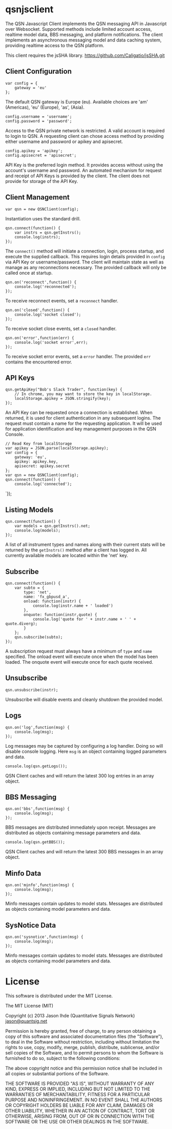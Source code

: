 qsnjsclient
===

The QSN Javascript Client implements the QSN messaging API in Javascript over Websocket. Supported methods include limited account access, realtime model data, BBS messaging, and platform notifications. The client implements an asynchronous messaging model and data caching system, providing realtime access to the QSN platform.

This client requires the jsSHA library. https://github.com/Caligatio/jsSHA.git

Client Configuration
---

	var config = {
		gateway = 'eu'
	};

The default QSN gateway is Europe (eu). Available choices are 'am' (Americas), 'eu' (Europe), 'as', (Asia).

	config.username = 'username';
	config.password = 'password';

Access to the QSN private network is restricted. A valid account is required to login to QSN. A requesting client can chose access method by providing either username and password or apikey and apisecret.

	config.apikey = 'apikey';
	config.apisecret = 'apisecret';

API Key is the preferred login method. It provides access without using the account's username and password. An automated mechanism for request and receipt of API Keys is provided by the client. The client does not provide for storage of the API Key.

Client Management
---

	var qsn = new QSNClient(config);

Instantiation uses the standard drill.

	qsn.connect(function() {
		var instrs = qsn.getInstrs();
		console.log(instrs);
	});

The `connect()` method will initiate a connection, login, process startup, and execute the supplied callback. This requires login details provided in `config` via API Key or username/password. The client will maintain state as well as manage as any reconnections necessary. The provided callback will only be called once at startup.

	qsn.on('reconnect',function() {
		console.log('reconnected');	
	});

To receive reconnect events, set a `reconnect` handler.

	qsn.on('closed',function() {
		console.log('socket closed');	
	});

To receive socket close events, set a `closed` handler.

	qsn.on('error',function(err) {
		console.log('socket error',err);	
	});

To receive socket error events, set a `error` handler. The provided `err` contains the encountered error.

API Keys
---

	qsn.getApiKey("Bob's Slack Trader", function(key) {
		// In chrome, you may want to store the key in localStorage.
		localStorage.apikey = JSON.stringify(key);
	});

An API Key can be requested once a connection is established. When returned, it is used for client authentication in any subsequent logins. The request must contain a name for the requesting application. It will be used for application identification and key management purposes in the QSN Console.

	// Read Key from localStorage
	var apikey = JSON.parse(localStorage.apikey);
	var config = {
		gateway: 'eu',
		apikey: apikey.key,
		apisecret: apikey.secret
	};
	var qsn = new QSNClient(config);
	qsn.connect(function() {
		console.log('connected');
`});

Listing Models
---

	qsn.connect(function() {
		var models = qsn.getInstrs().net;
		console.log(models);
	});

A list of all instrument types and names along with their current stats will be returned by the `getInstrs()` method after a client has logged in. All currently available models are located within the 'net' key.

Subscribe
---

	qsn.connect(function() {
		var subto = {
			type: 'net',
			name: 'fx_gbpusd_a',
			onload: function(instr) {
				console.log(instr.name + ' loaded')
			},
			onquote: function(instr,quote) {
				console.log('quote for ' + instr.name + ' ' + quote.diverg);
			}
		};
		qsn.subscribe(subto);
	});

A subscription request must always have a minimum of `type` and `name` specified. The onload event will execute once when the model has been loaded. The onquote event will execute once for each quote received.


Unsubscribe
---

	qsn.unsubscribe(instr);

Unsubscribe will disable events and cleanly shutdown the provided model.

Logs
---

	qsn.on('log',function(msg) {
		console.log(msg);
	});

Log messages may be captured by configuring a log handler. Doing so will disable console logging. Here `msg` is an object containing logged parameters and data.

	console.log(qsn.getLogs());

QSN Client caches and will return the latest 300 log entries in an array object.

BBS Messaging
---

	qsn.on('bbs',function(msg) {
		console.log(msg);
	});

BBS messages are distributed immediately upon receipt. Messages are distributed as objects containing message parameters and data.

	console.log(qsn.getBBS());

QSN Client caches and will return the latest 300 BBS messages in an array object.

Minfo Data
---

	qsn.on('minfo',function(msg) {
		console.log(msg);
	});

Minfo messages contain updates to model stats. Messages are distributed as objects containing model parameters and data.

SysNotice Data
---

	qsn.on('sysnotice',function(msg) {
		console.log(msg);
	});

Minfo messages contain updates to model stats. Messages are distributed as objects containing model parameters and data.

License
===

This software is distributed under the MIT License.

The MIT License (MIT)

Copyright (c) 2013 Jason Ihde (Quantitative Signals Network) <jason@quantsig.net>

Permission is hereby granted, free of charge, to any person obtaining a copy
of this software and associated documentation files (the "Software"), to deal
in the Software without restriction, including without limitation the rights
to use, copy, modify, merge, publish, distribute, sublicense, and/or sell
copies of the Software, and to permit persons to whom the Software is
furnished to do so, subject to the following conditions:

The above copyright notice and this permission notice shall be included in
all copies or substantial portions of the Software.

THE SOFTWARE IS PROVIDED "AS IS", WITHOUT WARRANTY OF ANY KIND, EXPRESS OR
IMPLIED, INCLUDING BUT NOT LIMITED TO THE WARRANTIES OF MERCHANTABILITY,
FITNESS FOR A PARTICULAR PURPOSE AND NONINFRINGEMENT. IN NO EVENT SHALL THE
AUTHORS OR COPYRIGHT HOLDERS BE LIABLE FOR ANY CLAIM, DAMAGES OR OTHER
LIABILITY, WHETHER IN AN ACTION OF CONTRACT, TORT OR OTHERWISE, ARISING FROM,
OUT OF OR IN CONNECTION WITH THE SOFTWARE OR THE USE OR OTHER DEALINGS IN
THE SOFTWARE.


